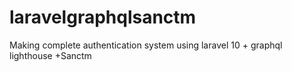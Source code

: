 # laravelgraphqlsanctm
Making complete authentication system using laravel 10 + graphql lighthouse +Sanctm

